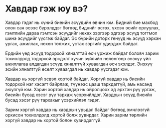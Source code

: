 # Хавдар гэж юу вэ?

Хавдар гэдэг нь хүний биеийн эсүүдийн өвчин юм. Бидний бие махбод олон сая эсээс бүрэлддэг бөгөөд биднийг өсгөх, үхсэн эсийг орлуулах, гэмтлийн дараа гэмтсэн эсүүдийг нөхөх зэргээр эдгээр эсүүд тогтмол шинэ эсүүдийг үүсгэж байдаг. Эс бүрийн доторх генүүд нь эсүүд хэрхэн ургах, ажиллах, нөхөн төлжих, устах зэргийг удирдаж байдаг.

Ердийн үед эсүүд тодорхой хяналттай өсч үржиж байдаг боловч зарим тохиолдолд тодорхой эрсдэлт хүчин зүйлийн нөлөөгөөр энэхүү үйл ажиллагаа алдагдан эсүүд хяналтгүй хуваагдан өсч эхэлдэг. Энэхүү эсийн хяналтгүй өсөлт хуваагдал нь хавдар үүсгэдэг юм.

Хавдар нь хоргүй эсвэл хортой байдаг. Хоргүй хавдар нь биеийн тодорхой нэг хэсэгт байрлаж, түүнээс цааш тархдаггүй, амь насанд аюулгүй юм. Харин хортой хавдар нь ойролцоох эд эрхтэн рүү ургаж, биеийн бусад хэсэг рүү тархаж үсэрхийлдэг. Хавдрын эсүүд биеийн бусад хэсэг рүү тархахыг үсэрхийлэл гэдэг.

Зарим хоргүй хавдар нь хавдрын урьдал байдаг бөгөөд эмчлээгүй орхисон тохиолдолд хортой болж хувирдаг. Харин зарим төрлийн хоргүй хавдар нь хортой болон хувирдаггүй.
